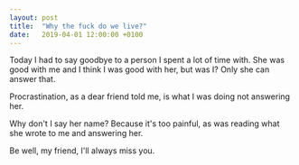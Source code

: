 ```yaml
---
layout: post
title:  "Why the fuck do we live?"
date:   2019-04-01 12:00:00 +0100
---
```


Today I had to say goodbye to a person I spent a lot of time with. She was good with me and I think I was good with her, but was I? Only she can answer that.

Procrastination, as a dear friend told me, is what I was doing not answering her.

Why don't I say her name? Because it's too painful, as was reading what she wrote to me and answering her.

Be well, my friend, I'll always miss you.
